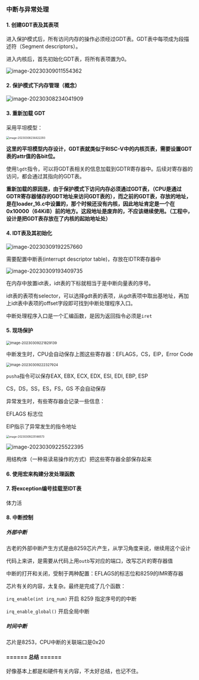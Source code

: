 ### 中断与异常处理

#### 1. 创建GDT表及其表项

进入保护模式后，所有访问内存的操作必须经过GDT表。GDT表中每项成为段描述符（Segment descriptors）。

进入内核后，首先初始化GDT表，将所有表项置为0。

![image-20230309011554362](3_interrupt_pic/image-20230309011554362.png)

#### 2. 保护模式下内存管理（概念）

 ![image-20230308234041909](3_interrupt_pic/image-20230308234041909.png)



#### 3. 重新加载 GDT

采用平坦模型：

<img src="3_interrupt_pic/image-20230308234422293.png" alt="image-20230308234422293" style="zoom: 50%;" />

**这里的平坦模型内存设计，GDT表就类似于RISC-V中的内核页表，需要设置GDT表的attr值的各bit位。**

使用`lgdt`指令，可以将GDT表相关的信息加载到GDTR寄存器中。后续对寄存器的访问，都会通过其指向的GDT表。

**重新加载的原因是，由于保护模式下访问内存必须通过GDT表，（CPU是通过GDTR寄存器储存的GDT地址来访问GDT表的），而之前的GDT表，存放的地址，是在loader_16.c中设置的，那个时候还没有内核，因此地址肯定是一个在0x10000（64KiB）前的地方。这段地址是废弃的，不应该继续使用。（工程中，设计是把GDT表存放在了内核的起始地址处）**



#### 4. IDT表及其初始化

![image-20230309192257660](3_interrupt_pic/image-20230309192257660.png)

需要配置中断表(interrupt descriptor table)，存放在IDTR寄存器中

![image-20230309193409735](3_interrupt_pic/image-20230309193409735.png)

在内存中放置idt表，idt表的下标就相当于是中断向量表的序号。

idt表的表项有selector，可以选择gdt表的表项，从gdt表项中取出基地址，再加上idt表中表项的offset字段即可找到中断处理程序入口。

中断处理程序入口是一个汇编函数，是因为返回指令必须是`iret`

#### 5. 现场保护

<img src="3_interrupt_pic/image-20230309221829139.png" alt="image-20230309221829139" style="zoom:67%;" />

中断发生时，CPU会自动保存上图这些寄存器：EFLAGS，CS，EIP，Error Code

<img src="3_interrupt_pic/image-20230309222327924.png" alt="image-20230309222327924" style="zoom:67%;" />

`pusha`指令可以保存EAX, EBX, ECX, EDX, ESI, EDI, EBP, ESP

CS，DS，SS，ES，FS，GS 不会自动保存

异常发生时，有些寄存器会记录一些信息：

EFLAGS 标志位

EIP指示了异常发生的指令地址

<img src="3_interrupt_pic/image-20230309225146573.png" alt="image-20230309225146573" style="zoom: 50%;" />

![image-20230309225522395](3_interrupt_pic/image-20230309225522395.png)

用结构体（一种易读易操作的方式）把这些寄存器全部保存起来

#### 6. 使用宏来构建分发处理函数



#### 7. 将exception编号挂载至IDT表

体力活



#### 8. 中断控制

##### 外部中断

古老的外部中断产生方式是由8259芯片产生，从学习角度来说，继续用这个设计

代码上来讲，是需要从代码上用`outb`写对应的端口，改写芯片的寄存器值



中断的打开和关闭，受制于两种配置：EFLAGS的标志位和8259的IMR寄存器

芯片有关的内容，太复杂。最终是完成了几个函数：

`irq_enable(int irq_num)` 开启 8259 指定序号的的中断

`irq_enable_global()` 开启全局中断

##### 时间中断

芯片是8253，CPU中断的关联端口是0x20



#### ====== 总结 ======

好像基本上都是和硬件有关内容，不太好总结，也记不住。
